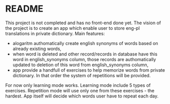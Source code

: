 # README

This project is not completed and has no front-end done yet. The vision of the project is to create an app which enable user to store eng-pl translations in private dictionary.
Main features:
 - alogaritm authomatically create english synonyms of words based on already existing words,
 - when word is deleted and other record/records in database have this word in english_synonyms column, those records are authomatically updated to deletion of this word from english_synonyms column,
 - app provide a handfull of exercises to help memorize words from private dictionary. In that order the system of repetitions will be provided.

 For now only learning mode works. Learning mode include 5 types of exercises. Repetition mode will use only one from these exercises - the hardest. App itself will decide which words user have to repeat each day.
